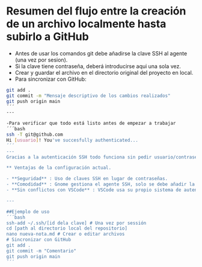 # Resumen del flujo entre la creación de un archivo localmente hasta subirlo a GitHub
- Antes de usar los comandos git debe añadirse la clave SSH al agente (una vez por sesion).
- Si la clave tiene contraseña, deberá introducirse aqui una sola vez.
- Crear y guardar el archivo en el directorio original del proyecto en local.
- Para sincronizar con GitHub:
 ```bash
 git add .
 git commit -m "Mensaje descriptivo de los cambios realizados"
 git push origin main
 ´´´
 ---
 
 -Para verificar que todo está listo antes de empezar a trabajar
 ´´´bash
 ssh -T git@github.com
 Hi [usuario]! You've succesfully authenticated...
 ´´´
 ---
 Gracias a la autenticación SSH todo funciona sin pedir usuario/contraseña.
 
 ** Ventajas de la configuración actual.
 
 - **Seguridad** : Uso de claves SSH en lugar de contraseñas.
 - **Comodidad** : Gnome gestiona el agente SSH, solo se debe añadir la clave al agente al iniciar sesion en la terminal
 - **Sin conflictos con VSCode** : VSCode usa su propio sistema de autenticación con GitHub en caso de necesitar usarlo. Si quiero usar la terminal con comandos git y editores sencillos, la terminal tiene su propia autenticación.
 
 ---
 
##Ejemplo de uso
 ´´´bash
 ssh-add ~/.ssh/[id dela clave] # Una vez por sessión
 cd [path al directorio local del repositorio]
 nano nueva-nota.md # Crear o editar archivos
 # Sincronizar con GitHub
 git add .
 git commit -m "Comentario"
 git push origin main
 ´´´
 
